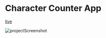 # Character Counter App

[live](https://z-character-counter.netlify.app/)

![projectScreenshot](https://user-images.githubusercontent.com/110910838/214769325-d23784af-0379-496d-8eae-d64bc45fc9dc.png)
